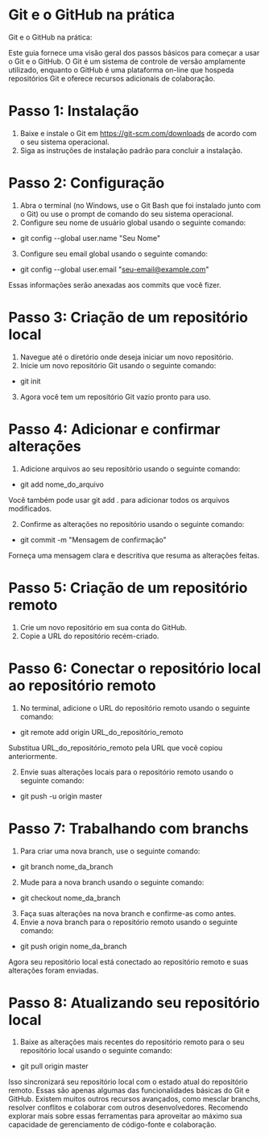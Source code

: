 # Git e o GitHub na prática
Git e o GitHub na prática:

Este guia fornece uma visão geral dos passos básicos para começar a usar o Git e o GitHub. O Git é um sistema de controle de versão amplamente utilizado, enquanto o GitHub é uma plataforma on-line que hospeda repositórios Git e oferece recursos adicionais de colaboração.

# Passo 1: Instalação

1.	Baixe e instale o Git em https://git-scm.com/downloads de acordo com o seu sistema operacional.
2.	Siga as instruções de instalação padrão para concluir a instalação.

# Passo 2: Configuração

1.	Abra o terminal (no Windows, use o Git Bash que foi instalado junto com o Git) ou use o prompt de comando do seu sistema operacional.
2.	Configure seu nome de usuário global usando o seguinte comando:
- git config --global user.name "Seu Nome"

3.	Configure seu email global usando o seguinte comando:  
- git config --global user.email "seu-email@example.com"

Essas informações serão anexadas aos commits que você fizer.

# Passo 3: Criação de um repositório local

1.	Navegue até o diretório onde deseja iniciar um novo repositório.
2.	Inicie um novo repositório Git usando o seguinte comando:
- git init

3.	Agora você tem um repositório Git vazio pronto para uso.

# Passo 4: Adicionar e confirmar alterações

1.	Adicione arquivos ao seu repositório usando o seguinte comando:	
- git add nome_do_arquivo

Você também pode usar git add . para adicionar todos os arquivos modificados.

2.	Confirme as alterações no repositório usando o seguinte comando:
- git commit -m "Mensagem de confirmação"

Forneça uma mensagem clara e descritiva que resuma as alterações feitas.

# Passo 5: Criação de um repositório remoto

1.	Crie um novo repositório em sua conta do GitHub.
2.	Copie a URL do repositório recém-criado.

# Passo 6: Conectar o repositório local ao repositório remoto

1.	No terminal, adicione o URL do repositório remoto usando o seguinte comando:
- git remote add origin URL_do_repositório_remoto

Substitua URL_do_repositório_remoto pela URL que você copiou anteriormente.

2.	Envie suas alterações locais para o repositório remoto usando o seguinte comando:
- git push -u origin master

# Passo 7: Trabalhando com branchs

1.	Para criar uma nova branch, use o seguinte comando:
- git branch nome_da_branch
2.	Mude para a nova branch usando o seguinte comando:
- git checkout nome_da_branch
3.	Faça suas alterações na nova branch e confirme-as como antes.
4.	Envie a nova branch para o repositório remoto usando o seguinte comando:
- git push origin nome_da_branch

Agora seu repositório local está conectado ao repositório remoto e suas alterações foram enviadas.

# Passo 8: Atualizando seu repositório local

1.	Baixe as alterações mais recentes do repositório remoto para o seu repositório local usando o seguinte comando:
- git pull origin master

Isso sincronizará seu repositório local com o estado atual do repositório remoto.
Essas são apenas algumas das funcionalidades básicas do Git e GitHub. Existem muitos outros recursos avançados, como mesclar branchs, resolver conflitos e colaborar com outros desenvolvedores. Recomendo explorar mais sobre essas ferramentas para aproveitar ao máximo sua capacidade de gerenciamento de código-fonte e colaboração.
